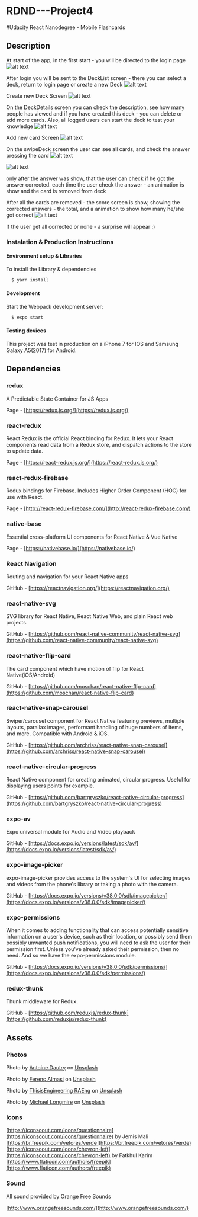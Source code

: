# RDND---Project4

#Udacity React Nanodegree - Mobile Flashcards


## Description

At start of the app, in the first start - you will be directed to the login page
![alt text](https://github.com/GustavoTDini/RDND---Project4/blob/master/ReadMeFIles/login.PNG "Login Page")


After login you will be sent to the DeckList screen - there you can select a deck, return to login page or create a new Deck
![alt text](https://github.com/GustavoTDini/RDND---Project4/blob/master/ReadMeFIles/decklist.PNG "DeckList Page")

Create new Deck Screen
![alt text](https://github.com/GustavoTDini/RDND---Project4/blob/master/ReadMeFIles/newDeck.PNG "NewDeck Page")

On the DeckDetails screen you can check the description, see how many people has viewed and if you have created this deck - you can delete or add more cards.
Also, all logged users can start the deck to test your knowledge
![alt text](https://github.com/GustavoTDini/RDND---Project4/blob/master/ReadMeFIles/deckdetail.PNG "Deckdetail Page")

Add new card Screen
![alt text](https://github.com/GustavoTDini/RDND---Project4/blob/master/ReadMeFIles/newCard.PNG "NewCard Page")

On the swipeDeck screen the user can see all cards, and check the answer pressing the card
![alt text](https://github.com/GustavoTDini/RDND---Project4/blob/master/ReadMeFIles/question.PNG "question")

![alt text](https://github.com/GustavoTDini/RDND---Project4/blob/master/ReadMeFIles/answer.PNG "answer")

only after the answer was show, that the user can check if he got the answer corrected.
each time the user check the answer - an animation is show and the card is removed from deck

After all the cards are removed - the score screen is show, showing the corrected answers - the total, and a animation to show how many he/she got correct
![alt text](https://github.com/GustavoTDini/RDND---Project4/blob/master/ReadMeFIles/score.PNG "score")

If the user get all corrected or none - a surprise will appear :)


### Instalation & Production Instructions

#### Environment setup & Libraries

To install the Library & dependencies

```sh
  $ yarn install
```

#### Development

Start the Webpack development server:

```sh
  $ expo start
```

#### Testing devices

This project was test in production on a iPhone 7 for IOS and Samsung Galaxy A5(2017) for Android.

## Dependencies

### redux
A Predictable State Container for JS Apps

Page - [https://redux.js.org/](https://redux.js.org/)

### react-redux
React Redux is the official React binding for Redux. It lets your React components read data from a Redux store, and dispatch actions to the store to update data.

Page - [https://react-redux.js.org/](https://react-redux.js.org/)

### react-redux-firebase
Redux bindings for Firebase. Includes Higher Order Component (HOC) for use with React.

Page - [http://react-redux-firebase.com/](http://react-redux-firebase.com/)

### native-base
Essential cross-platform UI components for React Native & Vue Native

Page - [https://nativebase.io/](https://nativebase.io/)

### React Navigation
Routing and navigation for your React Native apps

GitHub - [https://reactnavigation.org/](https://reactnavigation.org/)

### react-native-svg
SVG library for React Native, React Native Web, and plain React web projects.

GitHub - [https://github.com/react-native-community/react-native-svg](https://github.com/react-native-community/react-native-svg)

### react-native-flip-card
The card component which have motion of flip for React Native(iOS/Android)

GitHub - [https://github.com/moschan/react-native-flip-card](https://github.com/moschan/react-native-flip-card)

### react-native-snap-carousel
Swiper/carousel component for React Native featuring previews, multiple layouts, parallax images, performant handling of huge numbers of items, and more. Compatible with Android & iOS.

GitHub - [https://github.com/archriss/react-native-snap-carousel](https://github.com/archriss/react-native-snap-carousel)

### react-native-circular-progress
React Native component for creating animated, circular progress. Useful for displaying users points for example.

GitHub - [https://github.com/bartgryszko/react-native-circular-progress](https://github.com/bartgryszko/react-native-circular-progress)

### expo-av
Expo universal module for Audio and Video playback

GitHub - [https://docs.expo.io/versions/latest/sdk/av/](https://docs.expo.io/versions/latest/sdk/av/)

### expo-image-picker
expo-image-picker provides access to the system's UI for selecting images and videos from the phone's library or taking a photo with the camera.

GitHub - [https://docs.expo.io/versions/v38.0.0/sdk/imagepicker/](https://docs.expo.io/versions/v38.0.0/sdk/imagepicker/)

### expo-permissions
When it comes to adding functionality that can access potentially sensitive information on a user's device, such as their location, or possibly send them possibly unwanted push notifications, you will need to ask the user for their permission first. Unless you've already asked their permission, then no need. And so we have the expo-permissions module.

GitHub - [https://docs.expo.io/versions/v38.0.0/sdk/permissions/](https://docs.expo.io/versions/v38.0.0/sdk/permissions/)

### redux-thunk
Thunk middleware for Redux.

GitHub - [https://github.com/reduxjs/redux-thunk](https://github.com/reduxjs/redux-thunk)

## Assets

### Photos

Photo by <a href="https://unsplash.com/@antoine1003?utm_source=unsplash&amp;utm_medium=referral&amp;utm_content=creditCopyText">Antoine Dautry</a> on <a href="https://unsplash.com/s/photos/math?utm_source=unsplash&amp;utm_medium=referral&amp;utm_content=creditCopyText">Unsplash</a>

Photo by <a href="https://unsplash.com/@flowforfrank?utm_source=unsplash&amp;utm_medium=referral&amp;utm_content=creditCopyText">Ferenc Almasi</a> on <a href="https://unsplash.com/s/photos/react?utm_source=unsplash&amp;utm_medium=referral&amp;utm_content=creditCopyText">Unsplash</a>

Photo by <a href="https://unsplash.com/@thisisengineering?utm_source=unsplash&amp;utm_medium=referral&amp;utm_content=creditCopyText">ThisisEngineering RAEng</a> on <a href="https://unsplash.com/s/photos/coding-database?utm_source=unsplash&amp;utm_medium=referral&amp;utm_content=creditCopyText">Unsplash</a>

Photo by <a href="https://unsplash.com/@f7photo?utm_source=unsplash&amp;utm_medium=referral&amp;utm_content=creditCopyText">Michael Longmire</a> on <a href="https://unsplash.com/s/photos/science?utm_source=unsplash&amp;utm_medium=referral&amp;utm_content=creditCopyText">Unsplash</a>

### Icons

[https://iconscout.com/icons/questionnaire](https://iconscout.com/icons/questionnaire) by Jemis Mali
[https://br.freepik.com/vetores/verde](https://br.freepik.com/vetores/verde)
[https://iconscout.com/icons/chevron-left](https://iconscout.com/icons/chevron-left) by Fatkhul Karim
[https://www.flaticon.com/authors/freepik](https://www.flaticon.com/authors/freepik)

### Sound

All sound provided by Orange Free Sounds

[http://www.orangefreesounds.com/](http://www.orangefreesounds.com/)
